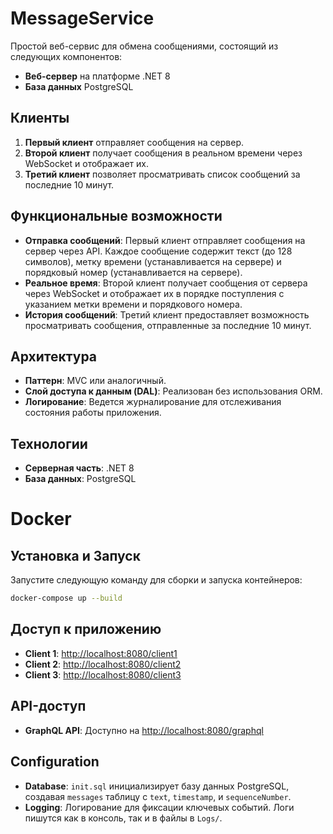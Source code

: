 # MessageService

Простой веб-сервис для обмена сообщениями, состоящий из следующих компонентов:

- **Веб-сервер** на платформе .NET 8
- **База данных** PostgreSQL

## Клиенты

1. **Первый клиент** отправляет сообщения на сервер.
2. **Второй клиент** получает сообщения в реальном времени через WebSocket и отображает их.
3. **Третий клиент** позволяет просматривать список сообщений за последние 10 минут.

## Функциональные возможности

- **Отправка сообщений**: Первый клиент отправляет сообщения на сервер через API. Каждое сообщение содержит текст (до 128 символов), метку времени (устанавливается на сервере) и порядковый номер (устанавливается на сервере).
- **Реальное время**: Второй клиент получает сообщения от сервера через WebSocket и отображает их в порядке поступления с указанием метки времени и порядкового номера.
- **История сообщений**: Третий клиент предоставляет возможность просматривать сообщения, отправленные за последние 10 минут.

## Архитектура

- **Паттерн**: MVC или аналогичный.
- **Слой доступа к данным (DAL)**: Реализован без использования ORM.
- **Логирование**: Ведется журналирование для отслеживания состояния работы приложения.

## Технологии

- **Серверная часть**: .NET 8
- **База данных**: PostgreSQL

# Docker

## Установка и Запуск
Запустите следующую команду для сборки и запуска контейнеров:

```bash
docker-compose up --build
```

## Доступ к приложению

- **Client 1**: [http://localhost:8080/client1](http://localhost:8080/client1)
- **Client 2**: [http://localhost:8080/client2](http://localhost:8080/client2)
- **Client 3**: [http://localhost:8080/client3](http://localhost:8080/client3)

## API-доступ

- **GraphQL API**: Доступно на [http://localhost:8080/graphql](http://localhost:8080/graphql)

## Configuration

- **Database**: `init.sql` инициализирует базу данных PostgreSQL, создавая `messages` таблицу с `text`, `timestamp`, и `sequenceNumber`.
- **Logging**: Логирование для фиксации ключевых событий. Логи пишутся как в консоль, так и в файлы в `Logs/`.


